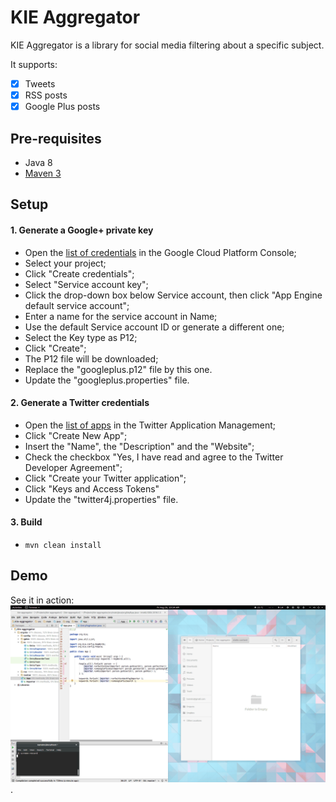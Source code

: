 # KIE Aggregator

KIE Aggregator is a library for social media filtering about a specific subject.

It supports:
- [x] Tweets
- [x] RSS posts
- [x] Google Plus posts

## Pre-requisites
- Java 8
- [Maven 3](https://github.com/droolsjbpm/droolsjbpm-build-bootstrap/blob/master/README.md#building-with-maven)

## Setup

#### 1. Generate a Google+ private key
- Open the [list of credentials](https://console.cloud.google.com/projectselector/apis/credentials) in the Google Cloud Platform Console;
- Select your project;
- Click "Create credentials";
- Select "Service account key";
- Click the drop-down box below Service account, then click "App Engine default service account";
- Enter a name for the service account in Name;
- Use the default Service account ID or generate a different one;
- Select the Key type as P12;
- Click "Create";
- The P12 file will be downloaded;
- Replace the "googleplus.p12" file by this one.
- Update the "googleplus.properties" file.

#### 2. Generate a Twitter credentials
- Open the [list of apps](https://apps.twitter.com/) in the Twitter Application Management;
- Click "Create New App";
- Insert the "Name", the "Description" and the "Website";
- Check the checkbox "Yes, I have read and agree to the Twitter Developer Agreement";
- Click "Create your Twitter application";
- Click "Keys and Access Tokens"
- Update the "twitter4j.properties" file.

#### 3. Build
- `mvn clean install`

## Demo
See it in action:
![Demo](https://raw.githubusercontent.com/karreiro/kie-aggregator/master/assets/sample.gif).
